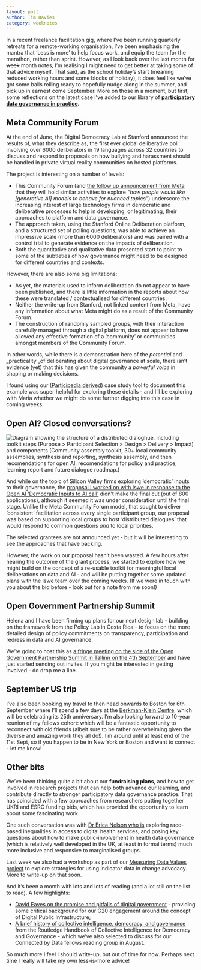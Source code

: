 ```yaml
---
layout: post
author: Tim Davies
category: weeknotes
---
```


In a recent freelance facilitation gig, where I’ve been running quarterly retreats for a remote-working organisation, I’ve been emphasising the mantra that ‘Less is more’ to help focus work, and equip the team for the marathon, rather than sprint. However, as I look back over the last month for ~~week~~ month notes, I’m realising I might need to get better at taking some of that advice myself. That said, as the school holiday’s start (meaning reduced working hours and some blocks of holiday), it does feel like we’ve got some balls rolling ready to hopefully nudge along in the summer, and pick up in earnest come September. More on those in a moment, but first, some reflections on the latest case I’ve added to our library of **[participatory data governance in practice](http://connectedbydata.org/cases).**

<!--more-->

## Meta Community Forum

At the end of June, the Digital Democracy Lab at Stanford announced the results of, what they describe as, the first ever global deliberative poll: involving over 6000 deliberators in 19 languages across 32 countries to discuss and respond to proposals on how bullying and harassment should be handled in private virtual reality communities on hosted platforms. 

The project is interesting on a number of levels:

* This Community Forum (and [the follow up announcement from Meta](https://about.fb.com/news/2023/06/generative-ai-community-forum/) that they will hold similar activities to explore _“how people would like [generative AI] models to behave for nuanced topics”_) underscore the increasing interest of large technology firms in democratic and deliberative processes to help in developing, or legitimating, their approaches to platform and data governance. 
* The approach taken, using the Stanford Online Deliberation platform, and a structured set of polling questions, was able to achieve an impressive scale (more than 6000 deliberators) and was paired with a control trial to generate evidence on the impacts of deliberation. 
* Both the quantitative and qualitative data presented start to point to some of the subtleties of how governance might need to be designed for different countries and contexts. 

However, there are also some big limitations:

* As yet, the materials used to inform deliberation do not appear to have been published, and there is little information in the reports about how these were translated / contextualised for different countries; 
* Neither the write-up from Stanford, not linked content from Meta, have any information about what Meta might do as a result of the Community Forum.
* The construction of randomly sampled groups, with their interaction carefully managed through a digital platform, does not appear to have allowed any effective formation of a ‘community’ or communities amongst members of the Community Forum. 

In other words, while there is a demonstration here of the _potential_ and _practicality _of deliberating about digital governance at scale, there isn’t evidence (yet) that this has given the community a _powerful voice_ in shaping or making decisions. 

I found using our ([Participedia derived](https://participedia.net/)) case study tool to document this example was super helpful for exploring these details - and I’ll be exploring with Maria whether we might do some further digging into this case in coming weeks. 


## Open AI? Closed conversations?


![Diagram showing the structure of a distributed dialoghue, including toolkit steps (Purpose > Participant Selection > Design > Delivery > Impact) and components (Community assembly toolkit, 30+ local community assemblies, synthesis and reporting, synthesis assembly, and then recomendations for open AI, recomendations for policy and practice, learning report and future dialogue roadmap.)]({{site.baseurl}}/assets/blog/2023-07-21-distributed-dialogue-design.png)


And while on the topic of Silicon Valley firms exploring ‘democratic’ inputs to their governance, the [proposal I worked on with Iswe in response to the Open AI ‘Democratic Inputs to AI call’](https://docs.google.com/document/d/1Kx_KTGoY9rX0RVwAvDtqZop-P1LnQIn61tJoWVMVxSY/edit) didn’t make the final cut (out of 800 applications), although it seemed it was under consideration until the final stage. Unlike the Meta Community Forum model, that sought to deliver ‘consistent’ facilitation across every single participant group, our proposal was based on supporting local groups to host ‘distributed dialogues’ that would respond to common questions _and_ to local priorities. 

The selected grantees are not announced yet - but it will be interesting to see the approaches that have backing. 

However, the work on our proposal hasn’t been wasted. A few hours after hearing the outcome of the grant process, we started to explore how we might build on the concept of a re-usable toolkit for meaningful local deliberations on data and AI - and will be putting together some updated plans with the Iswe team over the coming weeks. (If we were in touch with you about the bid before - look out for a note from me soon!) 


## Open Government Partnership Summit

Helena and I have been firming up plans for our next design lab - building on the framework from the Policy Lab in Costa Rica - to focus on the more detailed design of policy commitments on transparency, participation and redress in data and AI governance. 

We’re going to host this as [a fringe meeting on the side of the Open Government Partnership Summit in Tallinn on the 4th September](http://connectedbydata.org/events/2023-09-04-open-government-committment-lab) and have just started sending out invites. If you might be interested in getting involved - do drop me a line.


## September US trip

I’ve also been booking my travel to then head onwards to Boston for 6th September where I’ll spend a few days at the [Berkman-Klein Centre](https://cyber.harvard.edu/), which will be celebrating its 25th anniversary. I’m also looking forward to 10-year reunion of my fellows cohort: which will be a fantastic opportunity to reconnect with old friends (albeit sure to be rather overwhelming given the diverse and amazing work they all do!). I’m around until at least end of the 11st Sept, so if you happen to be in New York or Boston and want to connect - let me know! 


## Other bits

We’ve been thinking quite a bit about our **fundraising plans**, and how to get involved in research projects that can help both advance our learning, and contribute directly to stronger participatory data governance practice. That has coincided with a few approaches from researchers putting together UKRI and ESRC funding bids, which has provided the opportunity to learn about some fascinating work.

One such conversation was with [Dr Erica Nelson who is](https://www.ids.ac.uk/people/erica-nelson/) exploring race-based inequalities in access to digital health services, and posing key questions about how to make public-involvement in health data governance (which is relatively well developed in the UK, at least in formal terms) much more inclusive and responsive to marginalised groups. 

Last week we also had a workshop as part of our [Measuring Data Values project](http://connectedbydata.org/projects/2023-measuring-data-values) to explore strategies for using indicator data in change advocacy. More to write-up on that soon. 

And it’s been a month with lots and lots of reading (and a lot still on the list to read). A few highlights:

* [David Eaves on the promise and pitfalls of digital government](https://www.economist.com/by-invitation/2023/07/05/david-eaves-on-the-promise-and-pitfalls-of-digital-government) - providing some critical background for our G20 engagement around the concept of Digital Public Infrastructure;
* [A brief history of collective intelligence, democracy, and governance](https://www.taylorfrancis.com/chapters/oa-edit/10.4324/9781003215929-2/brief-history-collective-intelligence-democracy-governance-lex-paulson?context=ubx&refId=eea8cd1e-3829-42ef-a862-fdf4d9ab554a) from the Routledge Handbook of Collective Intelligence for Democracy and Governance - which we’ve also selected to discuss for our Connected by Data fellows reading group in August.

So much more I feel I should write-up, but out of time for now. Perhaps next time I really will take my own less-is-more advice!
